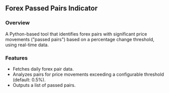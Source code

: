## Forex Passed Pairs Indicator

### Overview
A Python-based tool that identifies forex pairs with significant price movements ("passed pairs") based on a percentage change threshold, using real-time data.

### Features
- Fetches daily forex pair data.
- Analyzes pairs for price movements exceeding a configurable threshold (default: 0.5%).
- Outputs a list of passed pairs.